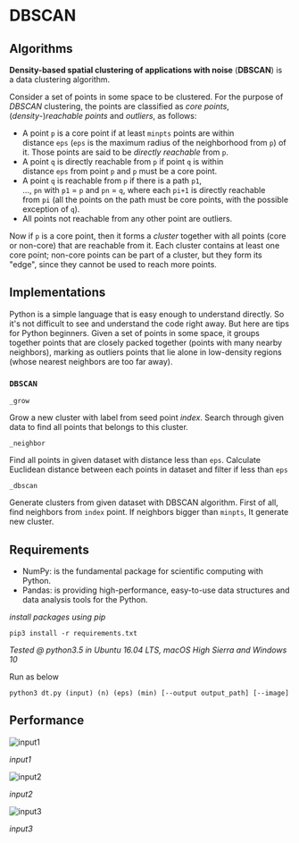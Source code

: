 # DBSCAN

## Algorithms

**Density-based spatial clustering of applications with noise** (**DBSCAN**) is a data clustering algorithm.

Consider a set of points in some space to be clustered. For the purpose of *DBSCAN* clustering, the points are classified as *core points*, (*density*-)*reachable points* and *outliers*, as follows:

- A point `p` is a core point if at least `minpts` points are within distance `eps` (`eps` is the maximum radius of the neighborhood from `p`) of it. Those points are said to be *directly reachable* from `p`.
- A point `q` is directly reachable from `p` if point `q` is within distance `eps` from point `p` and `p` must be a core point.
- A point `q` is reachable from `p` if there is a path `p1`, ..., `pn` with `p1` = `p` and `pn` = `q`, where each `pi+1` is directly reachable from `pi` (all the points on the path must be core points, with the possible exception of `q`).
- All points not reachable from any other point are outliers.

Now if `p` is a core point, then it forms a *cluster* together with all points (core or non-core) that are reachable from it. Each cluster contains at least one core point; non-core points can be part of a cluster, but they form its "edge", since they cannot be used to reach more points.

## Implementations

Python is a simple language that is easy enough to understand directly. So it's not difficult to see and understand the code right away. But here are tips for Python beginners. Given a set of points in some space, it groups together points that are closely packed together (points with many nearby neighbors), marking as outliers points that lie alone in low-density regions (whose nearest neighbors are too far away). 

### `DBSCAN`

`_grow`

Grow a new cluster with label from seed point *index*. Search through given data to find all points that belongs to this cluster.

`_neighbor`

Find all points in given dataset with distance less than `eps`. Calculate Euclidean distance between each points in dataset and filter if less than `eps`

`_dbscan`

Generate clusters from given dataset with DBSCAN algorithm. First of all, find neighbors from `index` point. If neighbors bigger than `minpts`, It generate new cluster.



## Requirements

- NumPy: is the fundamental package for scientific computing with Python.
- Pandas: is providing high-performance, easy-to-use data structures and data analysis tools for the Python.

*install packages using pip*
```
pip3 install -r requirements.txt
```

*Tested @ python3.5 in Ubuntu 16.04 LTS, macOS High Sierra and Windows 10*

Run as below
```
python3 dt.py (input) (n) (eps) (min) [--output output_path] [--image]
```

## Performance

![input1](https://hconnect.hanyang.ac.kr/2018_ITE4005_10035/2018_ITE4005_2015004584/raw/39737d11fe8728ba928b3f5d10b6b9a0f7a57c48/assignment3/data/input1.png)

*input1*

![input2](https://hconnect.hanyang.ac.kr/2018_ITE4005_10035/2018_ITE4005_2015004584/raw/39737d11fe8728ba928b3f5d10b6b9a0f7a57c48/assignment3/data/input2.png)

*input2*

![input3](https://hconnect.hanyang.ac.kr/2018_ITE4005_10035/2018_ITE4005_2015004584/raw/39737d11fe8728ba928b3f5d10b6b9a0f7a57c48/assignment3/data/input3.png)

*input3*